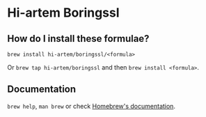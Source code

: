 # Hi-artem Boringssl

## How do I install these formulae?
`brew install hi-artem/boringssl/<formula>`

Or `brew tap hi-artem/boringssl` and then `brew install <formula>`.

## Documentation
`brew help`, `man brew` or check [Homebrew's documentation](https://docs.brew.sh).
